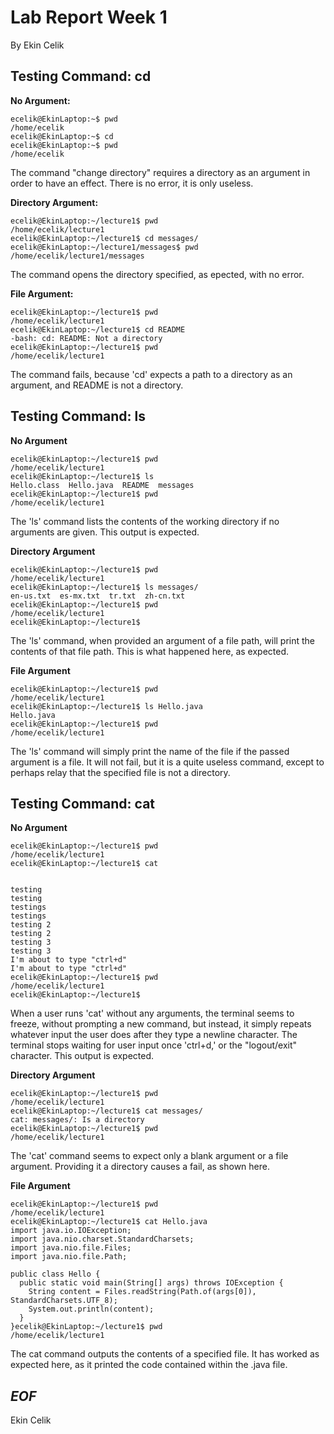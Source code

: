 # Lab Report Week 1
By Ekin Celik
## Testing Command: cd
**No Argument:**
```
ecelik@EkinLaptop:~$ pwd
/home/ecelik
ecelik@EkinLaptop:~$ cd
ecelik@EkinLaptop:~$ pwd
/home/ecelik
```
The command "change directory" requires a directory as an argument in order to have an effect. There is no error, it is only useless.

**Directory Argument:**
```
ecelik@EkinLaptop:~/lecture1$ pwd
/home/ecelik/lecture1
ecelik@EkinLaptop:~/lecture1$ cd messages/
ecelik@EkinLaptop:~/lecture1/messages$ pwd
/home/ecelik/lecture1/messages
```
The command opens the directory specified, as epected, with no error.

**File Argument:**
```
ecelik@EkinLaptop:~/lecture1$ pwd
/home/ecelik/lecture1
ecelik@EkinLaptop:~/lecture1$ cd README
-bash: cd: README: Not a directory
ecelik@EkinLaptop:~/lecture1$ pwd
/home/ecelik/lecture1
```
The command fails, because 'cd' expects a path to a directory as an argument, and README is not a directory.

## Testing Command: ls
**No Argument**
```
ecelik@EkinLaptop:~/lecture1$ pwd
/home/ecelik/lecture1
ecelik@EkinLaptop:~/lecture1$ ls
Hello.class  Hello.java  README  messages
ecelik@EkinLaptop:~/lecture1$ pwd
/home/ecelik/lecture1
```
The 'ls' command lists the contents of the working directory if no arguments are given. This output is expected.

**Directory Argument**
```
ecelik@EkinLaptop:~/lecture1$ pwd
/home/ecelik/lecture1
ecelik@EkinLaptop:~/lecture1$ ls messages/
en-us.txt  es-mx.txt  tr.txt  zh-cn.txt
ecelik@EkinLaptop:~/lecture1$ pwd
/home/ecelik/lecture1
ecelik@EkinLaptop:~/lecture1$
```
The 'ls' command, when provided an argument of a file path, will print the contents of that file path. This is what happened here, as expected.

**File Argument**
```
ecelik@EkinLaptop:~/lecture1$ pwd
/home/ecelik/lecture1
ecelik@EkinLaptop:~/lecture1$ ls Hello.java
Hello.java
ecelik@EkinLaptop:~/lecture1$ pwd
/home/ecelik/lecture1
```
The 'ls' command will simply print the name of the file if the passed argument is a file. It will not fail, but it is a quite useless command, except to perhaps relay that the specified file is not a directory.

## Testing Command: cat
**No Argument**
```
ecelik@EkinLaptop:~/lecture1$ pwd
/home/ecelik/lecture1
ecelik@EkinLaptop:~/lecture1$ cat


testing
testing
testings
testings
testing 2
testing 2
testing 3
testing 3
I'm about to type "ctrl+d"
I'm about to type "ctrl+d"
ecelik@EkinLaptop:~/lecture1$ pwd
/home/ecelik/lecture1
ecelik@EkinLaptop:~/lecture1$
```
When a user runs 'cat' without any arguments, the terminal seems to freeze, without prompting a new command, but instead, it simply repeats whatever input the user does after they type a newline character. The terminal stops waiting for user input once 'ctrl+d,' or the "logout/exit" character. This output is expected.

**Directory Argument**
```
ecelik@EkinLaptop:~/lecture1$ pwd
/home/ecelik/lecture1
ecelik@EkinLaptop:~/lecture1$ cat messages/
cat: messages/: Is a directory
ecelik@EkinLaptop:~/lecture1$ pwd
/home/ecelik/lecture1
```
The 'cat' command seems to expect only a blank argument or a file argument. Providing it a directory causes a fail, as shown here.

**File Argument**
```
ecelik@EkinLaptop:~/lecture1$ pwd
/home/ecelik/lecture1
ecelik@EkinLaptop:~/lecture1$ cat Hello.java
import java.io.IOException;
import java.nio.charset.StandardCharsets;
import java.nio.file.Files;
import java.nio.file.Path;

public class Hello {
  public static void main(String[] args) throws IOException {
    String content = Files.readString(Path.of(args[0]), StandardCharsets.UTF_8);
    System.out.println(content);
  }
}ecelik@EkinLaptop:~/lecture1$ pwd
/home/ecelik/lecture1
```
The cat command outputs the contents of a specified file. It has worked as expected here, as it printed the code contained within the .java file.

## _EOF_

Ekin Celik



















